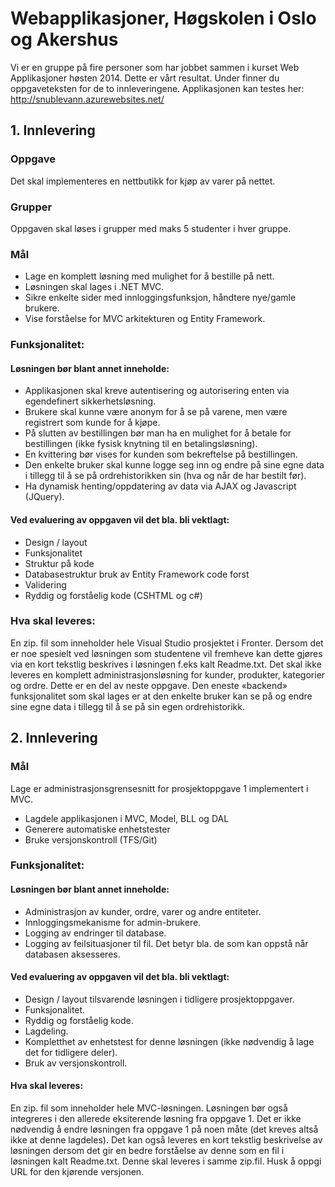 <h1>Webapplikasjoner, Høgskolen i Oslo og Akershus</h1>

Vi er en gruppe på fire personer som har jobbet sammen i kurset Web Applikasjoner høsten 2014. Dette er vårt resultat. Under finner du oppgaveteksten for de to innleveringene.
Applikasjonen kan testes her: http://snublevann.azurewebsites.net/
<h2>1. Innlevering</h2>

<h3>Oppgave</h3>
Det skal implementeres en nettbutikk for kjøp av varer på nettet. 
<h3>Grupper</h3>
Oppgaven skal løses i grupper med maks 5 studenter i hver gruppe. 
<h3>Mål</h3>
<ul>
<li>Lage en komplett løsning med mulighet for å bestille på nett.</li>
<li>Løsningen skal lages i .NET MVC.</li>
<li>Sikre enkelte sider med innloggingsfunksjon, håndtere nye/gamle brukere.</li>
<li>Vise forståelse for MVC arkitekturen og Entity Framework.</li>
</ul>
<h3>Funksjonalitet:</h3>

<h4>Løsningen bør blant annet inneholde:</h4>
<ul>
<li>Applikasjonen skal kreve autentisering og autorisering enten via egendefinert sikkerhetsløsning.</li>
<li>Brukere skal kunne være anonym for å se på varene, men være registrert som kunde for å kjøpe.</li>
<li>På slutten av bestillingen bør man ha en mulighet for å betale for bestillingen (ikke fysisk knytning til en betalingsløsning).</li>
<li>En kvittering bør vises for kunden som bekreftelse på bestillingen.</li>
<li>Den enkelte bruker skal kunne logge seg inn og endre på sine egne data i tillegg til å se på ordrehistorikken sin (hva og når de har bestilt før).</li>
<li>Ha dynamisk henting/oppdatering av data via AJAX og Javascript (JQuery).</li>
</ul>
<h4>Ved evaluering av oppgaven vil det bla. bli vektlagt:</h4>
<ul>
<li>Design / layout</li>
<li>Funksjonalitet</li>
<li>Struktur på kode</li>
<li>Databasestruktur bruk av Entity Framework code forst</li>
<li>Validering</li>
<li>Ryddig og forståelig kode (CSHTML og c#)</li>
</ul>
<h3>Hva skal leveres: </h3>
En zip. fil som inneholder hele Visual Studio prosjektet i Fronter. Dersom det er noe spesielt ved løsningen som studentene vil fremheve kan dette gjøres via en kort tekstlig beskrives i løsningen f.eks kalt Readme.txt.
Det skal ikke leveres en komplett administrasjonsløsning for kunder, produkter, kategorier og ordre. Dette er en del av neste oppgave. Den eneste «backend» funksjonalitet som skal lages er at den enkelte bruker kan se på og endre sine egne data i tillegg til å se på sin egen ordrehistorikk.


<h2>2. Innlevering</h2>

<h3>Mål</h3>
Lage er administrasjonsgrensesnitt for prosjektoppgave 1 implementert i MVC.
<ul>
<li>Lagdele applikasjonen i MVC, Model, BLL og DAL</li>
<li>Generere automatiske enhetstester</li>
<li>Bruke versjonskontroll (TFS/Git)</li>
</ul>
<h3>Funksjonalitet:</h3>
<h4>Løsningen bør blant annet inneholde:</h4>
<ul>
<li>Administrasjon av kunder, ordre, varer og andre entiteter.</li>
<li>Innloggingsmekanisme for admin-brukere.</li>
<li>Logging av endringer til database.</li>
<li>Logging av feilsituasjoner til fil. Det betyr bla. de som kan oppstå når databasen aksesseres.</li>
</ul>
<h4>Ved evaluering av oppgaven vil det bla. bli vektlagt:</h4>
<ul>
<li>Design / layout tilsvarende løsningen i tidligere prosjektoppgaver.</li>
<li>Funksjonalitet.</li>
<li>Ryddig og forståelig kode.</li>
<li>Lagdeling.</li>
<li>Kompletthet av enhetstest for denne løsningen (ikke nødvendig å lage det for tidligere deler).</li>
<li>Bruk av versjonskontroll.</li>
</ul>
<h4>Hva skal leveres:</h4>
En zip. fil som inneholder hele MVC-løsningen. Løsningen bør også integreres i den allerede eksiterende løsning fra oppgave 1. Det er ikke nødvendig å endre løsningen fra oppgave 1 på noen måte (det kreves altså ikke at denne lagdeles). Det kan også leveres en kort tekstlig beskrivelse av løsningen dersom det gir en bedre forståelse av denne som en fil i løsningen kalt Readme.txt. Denne skal leveres i samme zip.fil. Husk å oppgi URL for den kjørende versjonen.
